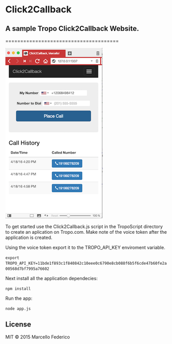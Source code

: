 # Click2Callback

## A sample Tropo Click2Callback Website.
======================================


![alt text](https://raw.githubusercontent.com/marchfederico/Click2Callback/master/TropoScript/c2c.png "")


To get started use the Click2Callback.js script in the TropoScript directory to create an aplication on Tropo.com. Make
note of the voice token after the application is created.

Using the voice token export it to the TROPO_API_KEY enviroment variable.

`export TROPO_API_KEY=11bde1f893c1f840842c10eee0c6790e8cb088f6b5f6cde47b60fe2a00568d7bf7995a76602`

Next install all the application dependecies:

`npm install`

Run the app:

`node app.js`

## License

MIT
&copy; 2015 Marcello Federico
